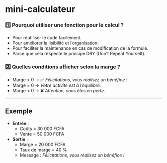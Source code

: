 # mini-calculateur

### 1️⃣ Pourquoi utiliser une fonction pour le calcul ?
- Pour réutiliser le code facilement.  
- Pour améliorer la lisibilité et l’organisation.  
- Pour faciliter la maintenance en cas de modification de la formule.  
- Parce que cela respecte le principe DRY (Don’t Repeat Yourself).  

### 2️⃣ Quelles conditions afficher selon la marge ?
- Marge > 0 → ✅ *Félicitations, vous réalisez un bénéfice !*  
- Marge = 0 →  *Votre activité est à l’équilibre.*  
- Marge < 0 → ❌ *Attention, vous êtes en perte.*  

---

##  Exemple
- **Entrée** :  
  - Coûts = 30 000 FCFA  
  - Vente = 50 000 FCFA  
- **Sortie** :  
  - Marge = 20 000 FCFA  
  - Taux de marge = 40 %  
  - Message : *Félicitations, vous réalisez un bénéfice !*  

